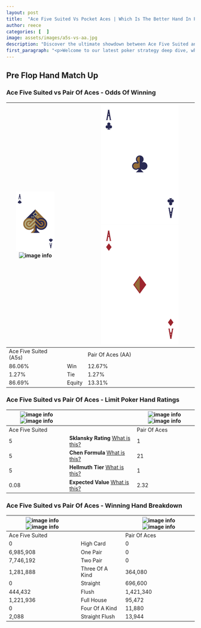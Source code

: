```yaml
---
layout: post
title:  "Ace Five Suited Vs Pocket Aces | Which Is The Better Hand In Poker? A Complete Guide"
author: reece
categories: [  ]
image: assets/images/a5s-vs-aa.jpg
description: "Discover the ultimate showdown between Ace Five Suited and Pair Of Aces in poker! Uncover the odds, strategies, and scenarios where one hand triumphs over the other. Get ready to up your poker game with this thrilling analysis."
first_paragraph: "<p>Welcome to our latest poker strategy deep dive, where we're pitting two distinct hands against each other in a high-stakes showdown: Ace Five Suited vs Pair Of Aces.</p><p>In the dynamic world of poker, every decision counts, and knowing which hand holds the upper hand is key to your success at the table.</p><p>In this article, we'll dissect these two hands, explore the scenarios where one dominates the other, and equip you with the knowledge to make strategic choices that can tip the odds in your favor.</p><p>Get ready to unravel the intriguing dynamics of these poker hands and elevate your game to new heights.</p>"
---
```




[comment]: # (sp0)

## Pre Flop Hand Match Up

<div class="table hand-ratings" markdown="1"> 



### Ace Five Suited vs Pair Of Aces - Odds Of Winning


    
| ![image info](assets/images/hand1/A.png) ![image info](assets/images/hand1/5s.png) |  | ![image info](assets/images/hand2/A.png) ![image info](assets/images/hand2/ao.png) |
| -------- | -------- | -------- |
| Ace Five Suited (A5s) |  | Pair Of Aces (AA) |
| 86.06% | Win | 12.67% |
| 1.27% | Tie | 1.27% |
| 86.69% | Equity | 13.31% |




[comment]: # (sp1)



### Ace Five Suited vs Pair Of Aces - Limit Poker Hand Ratings


    
| ![image info](https://www.riverpairs.com/assets/images/hand1/A.png) ![image info](https://www.riverpairs.com/assets/images/hand1/5s.png) |  | ![image info](https://www.riverpairs.com/assets/images/hand2/A.png) ![image info](https://www.riverpairs.com/assets/images/hand2/ao.png) |
| -------- | -------- | -------- |
| Ace Five Suited |  | Pair Of Aces |
| 5 | **Sklansky Rating** [What is this?](/sklansky-rating-explained) | 1 |
| 5 | **Chen Formula** [What is this?](/chen-formula-explained) | 21 |
| 5 | **Hellmuth Tier** [What is this?](/Hellmuth-tier-explained) | 1 |
| 0.08 | **Expected Value** [What is this?](/expected-value-explained) | 2.32 |




[comment]: # (sp2)



### Ace Five Suited vs Pair Of Aces - Winning Hand Breakdown


    
| ![image info](https://www.riverpairs.com/assets/images/hand1/A.png) ![image info](https://www.riverpairs.com/assets/images/hand1/5s.png) |  | ![image info](https://www.riverpairs.com/assets/images/hand2/A.png) ![image info](https://www.riverpairs.com/assets/images/hand2/ao.png) |
| -------- | -------- | -------- |
| Ace Five Suited |  | Pair Of Aces |
| 0 | High Card | 0 |
| 6,985,908 | One Pair | 0 |
| 7,746,192 | Two Pair | 0 |
| 1,281,888 | Three Of A Kind | 364,080 |
| 0 | Straight | 696,600 |
| 444,432 | Flush | 1,421,340 |
| 1,221,936 | Full House | 95,472 |
| 0 | Four Of A Kind | 11,880 |
| 2,088 | Straight Flush | 13,944 |




[comment]: # (sp3)



</div>

[comment]: # (sp4)



[comment]: # (sp5)

